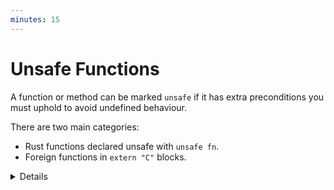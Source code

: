 ```yaml
---
minutes: 15
---
```


# Unsafe Functions

A function or method can be marked `unsafe` if it has extra preconditions you
must uphold to avoid undefined behaviour.

There are two main categories:

- Rust functions declared unsafe with `unsafe fn`.
- Foreign functions in `extern "C"` blocks.

<details>

We will look at the two kinds of unsafe functions next.

</details>
